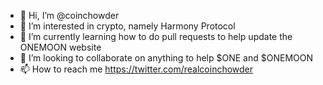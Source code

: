 - 👋 Hi, I’m @coinchowder
- 👀 I’m interested in crypto, namely Harmony Protocol
- 🌱 I’m currently learning how to do pull requests to help update the ONEMOON website
- 💞️ I’m looking to collaborate on anything to help $ONE and $ONEMOON
- 📫 How to reach me https://twitter.com/realcoinchowder

<!---
coinchowder/coinchowder is a ✨ special ✨ repository because its `README.md` (this file) appears on your GitHub profile.
You can click the Preview link to take a look at your changes.
--->
